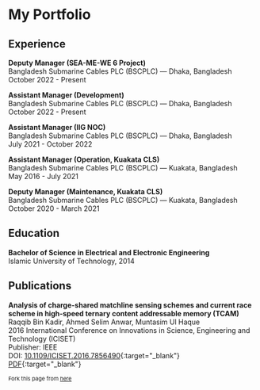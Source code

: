 # My Portfolio

## Experience

**Deputy Manager (SEA-ME-WE 6 Project)**  
Bangladesh Submarine Cables PLC (BSCPLC) — Dhaka, Bangladesh  
October 2022 - Present

**Assistant Manager (Development)**  
Bangladesh Submarine Cables PLC (BSCPLC) — Dhaka, Bangladesh  
October 2022 - Present

**Assistant Manager (IIG NOC)**  
Bangladesh Submarine Cables PLC (BSCPLC) — Dhaka, Bangladesh  
July 2021 - October 2022

**Assistant Manager (Operation, Kuakata CLS)**  
Bangladesh Submarine Cables PLC (BSCPLC) — Kuakata, Bangladesh  
May 2016 - July 2021

**Deputy Manager (Maintenance, Kuakata CLS)**  
Bangladesh Submarine Cables PLC (BSCPLC) — Kuakata, Bangladesh  
October 2020 - March 2021

## Education

**Bachelor of Science in Electrical and Electronic Engineering**  
Islamic University of Technology, 2014

## Publications

**Analysis of charge-shared matchline sensing schemes and current race scheme in high-speed ternary content addressable memory (TCAM)**  
Raqqib Bin Kadir, Ahmed Selim Anwar, Muntasim Ul Haque  
2016 International Conference on Innovations in Science, Engineering and Technology (ICISET)  
Publisher: IEEE  
DOI: [10.1109/ICISET.2016.7856490](https://ieeexplore.ieee.org/document/7856490#:~:text=DOI%3A%2010.1109/ICISET.2016.7856490){:target="_blank"}  
[PDF](https://mega.nz/file/7IAGwRgA#IUDTS7mYArwtloYyYOpVU6hfhNQrHJ4xFYuz8BCQ3sE){:target="_blank"}

<p style="font-size:11px">Fork this page from <a href="https://github.com/muntasimulhaque/muntasimulhaque.github.io" target="_blank">here</a></p>
